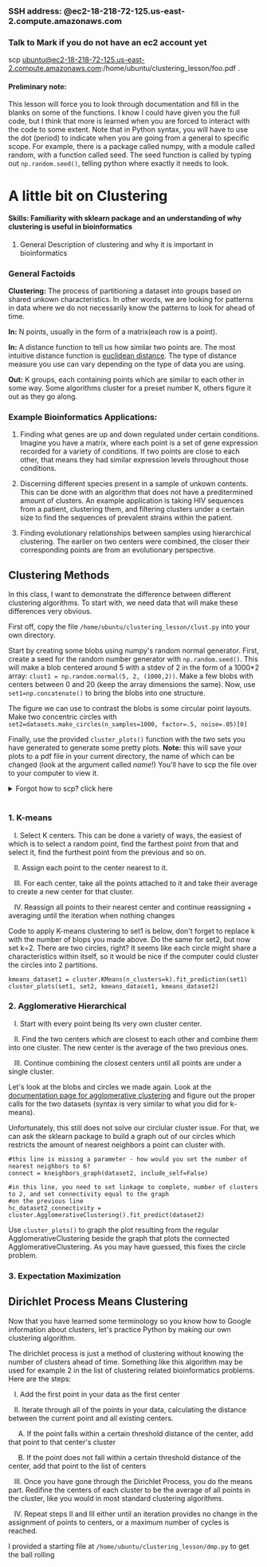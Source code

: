 ### SSH address: @ec2-18-218-72-125.us-east-2.compute.amazonaws.com
### Talk to Mark if you do not have an ec2 account yet

scp ubuntu@ec2-18-218-72-125.us-east-2.compute.amazonaws.com:/home/ubuntu/clustering_lesson/foo.pdf .

#### Preliminary note:

This lesson will force you to look through documentation and fill in the blanks on some of the functions. I know I could have given you the full code, but I think that more is learned when you are forced to interact with the code to some extent. Note that in Python syntax, you will have to use the dot (period) to indicate when you are going from a general to specific scope. For example, there is a package called numpy, with a module called random, with a function called seed. The seed function is called by typing out ```np.random.seed()```, telling python where exactly it needs to look. 

# A little bit on Clustering

#### Skills: Familiarity with sklearn package and an understanding of why clustering is useful in bioinformatics

1. General Description of clustering and why it is important in bioinformatics

### General Factoids

**Clustering:** The process of partitioning a dataset into groups based on shared unkown characteristics. In other words, we are looking for patterns in data where we do not necessarily know the patterns to look for ahead of time. 

**In:** N points, usually in the form of a matrix(each row is a point). 

**In:** A distance function to tell us how similar two points are. The most intuitive distance function is [euclidean distance](http://rosalind.info/glossary/euclidean-distance/). The type of distance measure you use can vary depending on the type of data you are using. 

**Out:** K groups, each containing points which are similar to each other in some way. Some algorithms cluster for a preset number K, others figure it out as they go along. 

### Example Bioinformatics Applications: 

1. Finding what genes are up and down regulated under certain conditions. Imagine you have a matrix, where each point is a set of gene expression recorded for a variety of conditions. If two points are close to each other, that means they had similar expression levels throughout those conditions. 

2. Discerning different species present in a sample of unkown contents. This can be done with an algorithm that does not have a preditermined amount of clusters. An example application is taking HIV sequences from a patient, clustering them, and filtering clusters under a certain size to find the sequences of prevalent strains within the patient.

3. Finding evolutionary relationships between samples using hierarchical clustering. The earlier on two centers were combined, the closer their corresponding points are from an evolutionary perspective. 

## Clustering Methods

In this class, I want to demonstrate the difference between different clustering algorithms. To start with, we need data that will make these differences very obvious. 

First off, copy the file ```/home/ubuntu/clustering_lesson/clust.py``` into your own directory. 

Start by creating some blobs using numpy's random normal generator. First, create a seed for the random number generator with ```np.random.seed()```. This will make a blob centered around 5 with a stdev of 2 in the form of a 1000\*2 array: ```clust1 = np.random.normal(5, 2, (1000,2))```. Make a few blobs with centers between 0 and 20 (keep the array dimensions the same). Now, use ```set1=np.concatenate()``` to bring the blobs into one structure.

The figure we can use to contrast the blobs is some circular point layouts. Make two concentric circles with ```set2=datasets.make_circles(n_samples=1000, factor=.5, noise=.05)[0]```

Finally, use the provided ```cluster_plots()``` function with the two sets you have generated to generate some pretty plots. **Note:** this will save your plots to a pdf file in your current directory, the name of which can be changed (look at the argument called *name*!) You'll have to scp the file over to your computer to view it. 

<details>
  <summary>Forgot how to scp? click here</summary>
```
scp username@ec2-18-218-72-125.us-east-2.compute.amazonaws.com:/home/username/path /localpath/
Do not forget to replace the paths and username!
```
</details></br>

### 1. K-means

&nbsp;&nbsp; I. Select K centers. This can be done a variety of ways, the easiest of which is to select a random point, find the farthest point from that and select it, find the furthest point from the previous and so on. 
  
&nbsp;&nbsp; II. Assign each point to the center nearest to it. 
  
&nbsp;&nbsp; III. For each center, take all the points attached to it and take their average to create a new center for that cluster.
  
&nbsp;&nbsp; IV. Reassign all points to their nearest center and continue reassigning + averaging until the iteration when nothing changes
  
  Code to apply K-means clustering to set1 is below, don't forget to replace k with the number of blops you made above. Do the same for set2, but now set k=2.   There are two circles, right? It seems like each circle might share a characteristics within itself, so it would be nice if the computer could cluster the circles into 2 partitions. 
  ```
  kmeans_dataset1 = cluster.KMeans(n_clusters=k).fit_prediction(set1)
  cluster_plots(set1, set2, kmeans_dataset1, kmeans_dataset2)
  ```
  
### 2. Agglomerative Hierarchical 

&nbsp;&nbsp; I. Start with every point being its very own cluster center. 
   
&nbsp;&nbsp; II. Find the two centers which are closest to each other and combine them into one cluster. The new center is the average of the two previous ones. 
   
&nbsp;&nbsp; III. Continue combining the closest centers until all points are under a single cluster. 
   
   Let's look at the blobs and circles we made again. Look at the [documentation page for agglomerative clustering](https://scikit-learn.org/stable/modules/generated/sklearn.cluster.AgglomerativeClustering.html) and figure out the proper calls for the two datasets (syntax is very similar to what you did for k-means). 
   
   Unfortunately, this still does not solve our circlular cluster issue. For that, we can ask the sklearn package to build a graph out of our circles which restricts the amount of nearest neighbors a point can cluster with. 
   
   ```
   #this line is missing a parameter - how would you set the number of nearest neighbors to 6?
   connect = kneighbors_graph(dataset2, include_self=False)
   
   #in this line, you need to set linkage to complete, number of clusters to 2, and set connectivity equal to the graph 
   #on the previous line
   hc_dataset2_connectivity = cluster.AgglomerativeClustering().fit_predict(dataset2)
   ```
   
   Use ```cluster_plots()``` to graph the plot resulting from the regular AgglomerativeClustering beside the graph that plots the connected AgglomerativeClustering. As you may have guessed, this fixes the circle problem. 
   
### 3. Expectation Maximization


## Dirichlet Process Means Clustering

Now that you have learned some terminology so you know how to Google information about clusters, let's practice Python by making our own clustering algorithm. 

The dirichlet process is just a method of clustering without knowing the number of clusters ahead of time. Something like this algorithm may be used for example 2 in the list of clustering related bioinformatics problems. Here are the steps:
 
&nbsp;&nbsp;  I. Add the first point in your data as the first center
  
&nbsp;&nbsp;  II. Iterate through all of the points in your data, calculating the distance between the current point and all existing centers. 
  
&nbsp;&nbsp;&nbsp;&nbsp; A. If the point falls within a certain threshold distance of the center, add that point to that center's cluster
  
&nbsp;&nbsp;&nbsp;&nbsp; B. If the point does not fall within a certain threshold distance of the center, add that point to the list of centers
    
&nbsp;&nbsp; III. Once you have gone through the Dirichlet Process, you do the means part. Redifine the centers of each cluster to be the average of all points in the cluster, like you would in most standard clustering algorithms. 
  
&nbsp;&nbsp; IV. Repeat steps II and III either until an iteration provides no change in the assignment of points to centers, or a maximum number of cycles is reached. 
  
I provided a starting file at ```/home/ubuntu/clustering_lesson/dmp.py``` to get the ball rolling 
